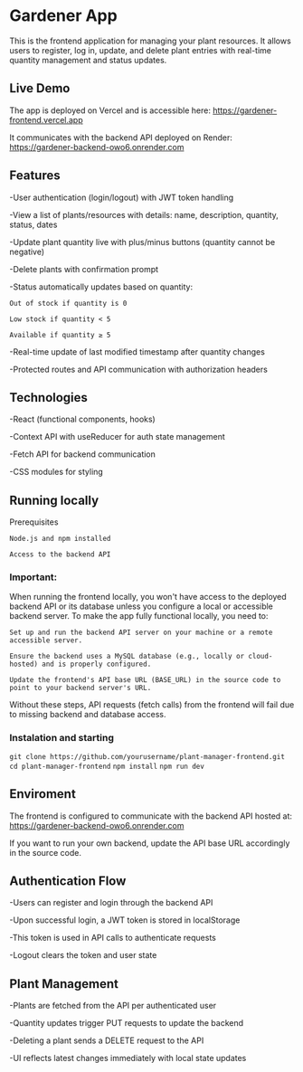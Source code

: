 # Gardener App
This is the frontend application for managing your plant resources. It allows users to register, log in, update, and delete plant entries with real-time quantity management and status updates.

## Live Demo


The app is deployed on Vercel and is accessible here:
https://gardener-frontend.vercel.app

It communicates with the backend API deployed on Render:
https://gardener-backend-owo6.onrender.com

## Features
-User authentication (login/logout) with JWT token handling

-View a list of plants/resources with details: name, description, quantity, status, dates

-Update plant quantity live with plus/minus buttons (quantity cannot be negative)

-Delete plants with confirmation prompt

-Status automatically updates based on quantity:

    Out of stock if quantity is 0

    Low stock if quantity < 5

    Available if quantity ≥ 5

-Real-time update of last modified timestamp after quantity changes

-Protected routes and API communication with authorization headers

## Technologies
-React (functional components, hooks)

-Context API with useReducer for auth state management

-Fetch API for backend communication

-CSS modules for styling

## Running locally
Prerequisites

    Node.js and npm installed

    Access to the backend API
### Important:
When running the frontend locally, you won't have access to the deployed backend API or its database unless you configure a local or accessible backend server. To make the app fully functional locally, you need to:

    Set up and run the backend API server on your machine or a remote accessible server.

    Ensure the backend uses a MySQL database (e.g., locally or cloud-hosted) and is properly configured.

    Update the frontend's API base URL (BASE_URL) in the source code to point to your backend server's URL.

Without these steps, API requests (fetch calls) from the frontend will fail due to missing backend and database access.

### Instalation and starting
`git clone https://github.com/yourusername/plant-manager-frontend.git`
`cd plant-manager-frontend`
`npm install`
`npm run dev`

## Enviroment
The frontend is configured to communicate with the backend API hosted at:
https://gardener-backend-owo6.onrender.com

If you want to run your own backend, update the API base URL accordingly in the source code.

## Authentication Flow
-Users can register and login through the backend API

-Upon successful login, a JWT token is stored in localStorage

-This token is used in API calls to authenticate requests

-Logout clears the token and user state

## Plant Management
-Plants are fetched from the API per authenticated user

-Quantity updates trigger PUT requests to update the backend

-Deleting a plant sends a DELETE request to the API

-UI reflects latest changes immediately with local state updates
